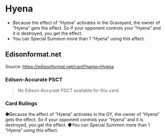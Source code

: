 # Hyena

*   Because the effect of “Hyena” activates in the Graveyard, the owner of “Hyena” gets the effect. So if your opponent controls your “Hyena” and it is destroyed, you get the effect.
*   You can Special Summon more than 1 “Hyena” using this effect.

## Edisonformat.net

Source: https://edisonformat.net/card?name=Hyena

### Edison-Accurate PSCT

> No Edison-Accurate PSCT available for this card.

### Card Rulings

●Because the effect of “Hyena” activates in the GY, the owner of “Hyena” gets the effect. So if your opponent controls your “Hyena” and it is destroyed, you get the effect.
●You can Special Summon more than 1 “Hyena” using this effect.
            
